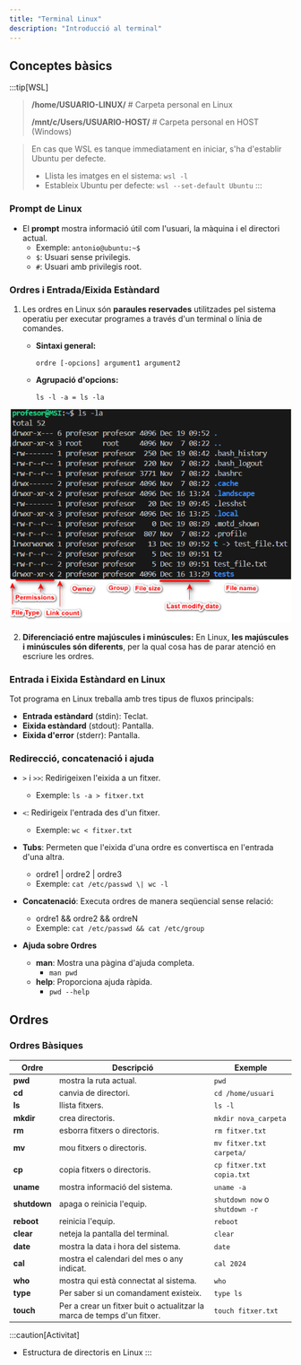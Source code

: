 ```yaml
---
title: "Terminal Linux"
description: "Introducció al terminal"
---
```


## Conceptes bàsics
:::tip[WSL]
> **/home/USUARIO-LINUX/** # Carpeta personal en Linux
>
> **/mnt/c/Users/USUARIO-HOST/** # Carpeta personal en HOST (Windows)

> En cas que WSL es tanque immediatament en iniciar, s'ha d'establir Ubuntu per defecte.
> - Llista les imatges en el sistema: `wsl -l`
> - Estableix Ubuntu per defecte: `wsl --set-default Ubuntu`
:::

### Prompt de Linux

- El **prompt** mostra informació útil com l'usuari, la màquina i el directori actual.
  - Exemple: `antonio@ubuntu:~$`
  - `$`: Usuari sense privilegis.
  - `#`: Usuari amb privilegis root.

### **Ordres i Entrada/Eixida Estàndard**

1. Les ordres en Linux són **paraules reservades** utilitzades pel sistema operatiu per executar programes a través d'un terminal o línia de comandes.

   - **Sintaxi general:**
     ``` frame="none"
     ordre [-opcions] argument1 argument2
     ```
   - **Agrupació d'opcions:**
     ``` frame="none"
     ls -l -a = ls -la
     ```
![ls command](../../../../assets/ut3/ls-command.png)

2. **Diferenciació entre majúscules i minúscules:**
   En Linux, **les majúscules i minúscules són diferents**, per la qual cosa has de parar atenció en escriure les ordres.

### **Entrada i Eixida Estàndard en Linux**

Tot programa en Linux treballa amb tres tipus de fluxos principals:

- **Entrada estàndard** (stdin): Teclat.
- **Eixida estàndard** (stdout): Pantalla.
- **Eixida d'error** (stderr): Pantalla.

### Redirecció, concatenació i ajuda

- `>` i `>>`: Redirigeixen l'eixida a un fitxer.
  - Exemple: `ls -a > fitxer.txt`
- `<`: Redirigeix l'entrada des d'un fitxer.
  - Exemple: `wc < fitxer.txt`
- **Tubs**: Permeten que l'eixida d'una ordre es convertisca en l'entrada d'una altra.
  - ordre1 \| ordre2 \| ordre3  
  - Exemple: `cat /etc/passwd \| wc -l`

- **Concatenació**: Executa ordres de manera seqüencial sense relació:  
  - ordre1 && ordre2 && ordreN  
  - Exemple: `cat /etc/passwd && cat /etc/group`
- **Ajuda sobre Ordres**
  - **man**: Mostra una pàgina d'ajuda completa.  
    - `man pwd`  
  - **help**: Proporciona ajuda ràpida.  
    - `pwd --help`  

## **Ordres**

### **Ordres Bàsiques**

| **Ordre**   | **Descripció**                                     | **Exemple**                     |
|-------------|----------------------------------------------------|----------------------------------|
| **pwd**     | mostra la ruta actual.                            | `pwd`                           |
| **cd**      | canvia de directori.                              | `cd /home/usuari`               |
| **ls**      | llista fitxers.                                   | `ls -l`                         |
| **mkdir**   | crea directoris.                                  | `mkdir nova_carpeta`            |
| **rm**      | esborra fitxers o directoris.                     | `rm fitxer.txt`                 |
| **mv**      | mou fitxers o directoris.                         | `mv fitxer.txt carpeta/`        |
| **cp**      | copia fitxers o directoris.                       | `cp fitxer.txt copia.txt`       |
| **uname**   | mostra informació del sistema.                    | `uname -a`                      |
| **shutdown**| apaga o reinicia l'equip.                         | `shutdown now` o `shutdown -r`  |
| **reboot**  | reinicia l'equip.                                | `reboot`                        |
| **clear**   | neteja la pantalla del terminal.                  | `clear`                         |
| **date**    | mostra la data i hora del sistema.                | `date`                          |
| **cal**     | mostra el calendari del mes o any indicat.        | `cal 2024`                      |
| **who**     | mostra qui està connectat al sistema.             | `who`                           |
| **type**    | Per saber si un comandament existeix.             | `type ls`                       |
| **touch**   | Per a crear un fitxer buit o actualitzar la marca de temps d'un fitxer. | `touch fitxer.txt` |

:::caution[Activitat]
- Estructura de directoris en Linux
:::